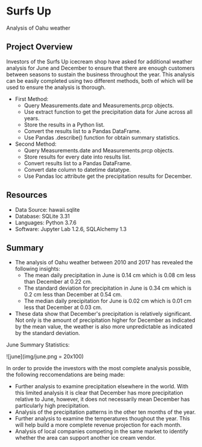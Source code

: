 # Surfs Up
Analysis of Oahu weather

## Project Overview

Investors of the Surfs Up icecream shop have asked for additional weather analysis for June and December to ensure that there are enough customers between seasons to sustain the business throughout the year. This analysis can be easily completed using two different methods, both of which will be used to ensure the analysis is thorough.
- First Method:
  - Query Measurements.date and Measurements.prcp objects.
  - Use extract function to get the precipitation data for June across all years.
  - Store the results in a Python list.
  - Convert the results list to a Pandas DataFrame.
  - Use Pandas .describe() function for obtain summary statistics.
- Second Method:
  - Query Measurements.date and Measurements.prcp objects.
  - Store results for every date into results list.
  - Convert results list to a Pandas DataFrame.
  - Convert date column to datetime datatype.
  - Use Pandas loc attribute get the precipitation results for December.
  
## Resources
- Data Source: hawaii.sqlite
- Database: SQLite 3.31
- Languages: Python 3.7.6
- Software: Jupyter Lab 1.2.6, SQLAlchemy 1.3

## Summary

- The analysis of Oahu weather between 2010 and 2017 has revealed the following insights: 
  - The mean daily precipitation in June is 0.14 cm which is 0.08 cm less than December at 0.22 cm.
  - The standard deviation for precipitation in June is 0.34 cm which is 0.2 cm less than December at 0.54 cm.
  - The median daily precipitation for June is 0.02 cm which is 0.01 cm less that December at 0.03 cm.
- These data show that December's precipitation is relatively significant. Not only is the amount of precipitation higher for December as indicated by the mean value, the weather is also more unpredictable as indicated by the standard deviation.

June Summary Statistics:
 
![june](img/june.png = 20x100)

 
In order to provide the investors with the most complete analysis possible, the following reccomendations are being made:

- Further analysis to examine precipitation elsewhere in the world. With this limited analysis it is clear that December has more precipitation relative to June, however, it does not necessarily mean December has particularly high precipitation. 
- Analysis of the precipitation patterns in the other ten months of the year.
- Further analysis to examine the temperatures thoughout the year. This will help build a more complete revenue projection for each month.
- Analysis of local companies competing in the same market to identify whether the area can support another ice cream vendor.

  
